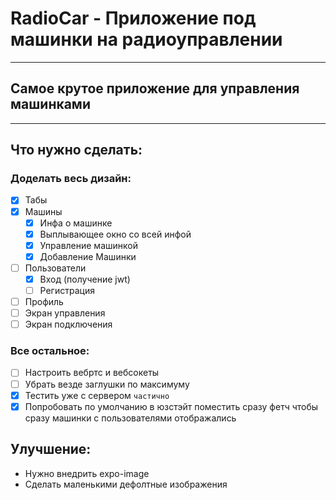 # RadioCar - Приложение под машинки на радиоуправлении
---
## Самое крутое приложение для управления машинками 
---
## Что нужно сделать:
### Доделать весь дизайн:
* [x] Табы
* [x] Машины
  * [x] Инфа о машинке
  * [x] Выплывающее окно со всей инфой
  * [x] Управление машинкой
  * [x] Добавление Машинки
* [ ] Пользователи
  * [x] Вход (получение jwt)
  * [ ] Регистрация
* [ ] Профиль
* [ ] Экран управления
* [ ] Экран подключения
### Все остальное:
* [ ] Настроить вебртс и вебсокеты
* [ ] Убрать везде заглушки по максимуму
* [x] Тестить уже с сервером ```частично```
* [x] Попробовать по умолчанию в юзстэйт поместить сразу фетч чтобы сразу машинки с пользователями отображались
## Улучшение:
- Нужно внедрить expo-image
- Сделать маленькими дефолтные изображения
